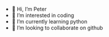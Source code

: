 - 👋 Hi, I’m Peter
- 👀 I’m interested in coding
- 🌱 I’m currently learning python
- 💞️ I’m looking to collaborate on github



